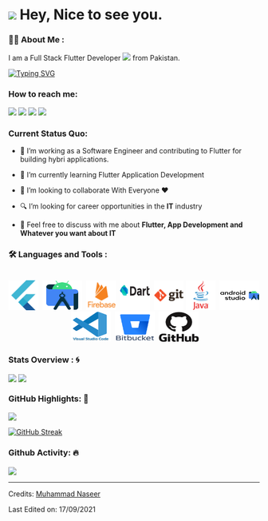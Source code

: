<h1><img src="https://emojis.slackmojis.com/emojis/images/1531849430/4246/blob-sunglasses.gif?1531849430" width="30"/> Hey, Nice to see you.</h1>

### :man_technologist: About Me :

I am a Full Stack Flutter Developer <img src="https://media.giphy.com/media/WUlplcMpOCEmTGBtBW/giphy.gif" width="30"> from Pakistan.

[![Typing SVG](https://readme-typing-svg.herokuapp.com?vCenter=true&width=500&lines=Flutter+Developer+with+1%2B+Years+Experience;Passionate+about+Making+Mobile+Applications;Freelnancer;Open+sourse+contributer)](https://git.io/typing-svg)

### How to reach me: 
<a href="mailto: muhammadnaseer.dev@gmail.com">
<img src="https://img.shields.io/badge/-muhammadnaseer.dev@gmail.com-7B83EB?&style=for-the-badge&logo=Microsoft-outlook&logoColor=white" ></a>  <a  href="https://www.instagram.com/its_naseerz/">   <img src="https://img.shields.io/badge/@naseerz_-%23E4405F.svg?&style=for-the-badge&logo=instagram&logoColor=white"></a>  <a href="https://www.linkedin.com/in/naseerz/"><img src="https://img.shields.io/badge/Muhammad Naseer-%230077B5.svg?&style=for-the-badge&logo=linkedin&logoColor=white" ></a>  <a  href="https://naseerdev.000webhostapp.com/"><img src="https://img.shields.io/badge/Portfolio-%2312100E.svg?&style=for-the-badge&logo=safari&logoColor=white"></a>

### Current Status Quo:


- :telescope: I’m working as a Software Engineer and contributing to Flutter for building hybri applications.

- 🌱 I’m currently learning Flutter Application Development

- 💞️ I’m looking to collaborate With Everyone ❤️

- 🔍 I’m looking for career opportunities in the <strong>IT</strong> industry
- 💬 Feel free to discuss with me about <strong>Flutter, App Development and Whatever you want about IT</strong>


### :hammer_and_wrench: Languages and Tools :


<div id="icons" align="center">
  <img src="https://github.com/devicons/devicon/blob/master/icons/flutter/flutter-original.svg" title="Flutter" alt="Flutter" width="60" height="60"/>&nbsp;
    <img src="https://github.com/devicons/devicon/blob/master/icons/androidstudio/androidstudio-original.svg" alt="Firebase" width="80" height="60"/>&nbsp;
  <img src="https://github.com/devicons/devicon/blob/master/icons/firebase/firebase-plain-wordmark.svg" title="Firebase" alt="Firebase" width="60" height="60"/>&nbsp;
  <img src="https://github.com/devicons/devicon/blob/master/icons/dart/dart-original-wordmark.svg" title="DART" alt="DART" width="60" height="80"/>&nbsp;
  <img src="https://github.com/devicons/devicon/blob/master/icons/git/git-original-wordmark.svg" title="Git" **alt="Git" width="60" height="60"/>
   <img src="https://github.com/devicons/devicon/blob/master/icons/java/java-original-wordmark.svg" title="Java" alt="Java" width="60" height="60"/>&nbsp;
     <img src="https://github.com/devicons/devicon/blob/master/icons/androidstudio/androidstudio-original-wordmark.svg" alt="Firebase" width="80" height="60"/>&nbsp; 
     <img src="https://github.com/devicons/devicon/blob/master/icons/vscode/vscode-original-wordmark.svg" alt="Firebase" width="80" height="60"/>&nbsp;
       <img src="https://github.com/devicons/devicon/blob/master/icons/bitbucket/bitbucket-original-wordmark.svg" alt="Firebase" width="80" height="60"/>&nbsp;
         <img src="https://github.com/devicons/devicon/blob/master/icons/github/github-original-wordmark.svg" alt="Firebase" width="80" height="60"/>&nbsp;
</div>

### Stats Overview : :cyclone:
<img align="center" src="https://github-readme-stats.vercel.app/api?username=naseerx&show_icons=true&count_private=true&hide=stars&include_all_commits=false&theme=material-palenight" />
<img align="center" src="https://github-profile-trophy.vercel.app/?username=naseerx&theme=dracula&no-bg=true&row=1"/>


### GitHub Highlights: :blossom:
<a href="">
  <img align="center" src="https://github-readme-stats.vercel.app/api/top-langs/?username=naseerx&langs_count=8&layout=compact&theme=material-palenight&hide=html,Tcl" />



 [![GitHub Streak](https://github-readme-streak-stats.herokuapp.com?user=naseerx&theme=shades-of-purple)](https://git.io/streak-stats)



### Github Activity: 🔥 
<img align="center" src="https://activity-graph.herokuapp.com/graph?username=naseerx&theme=dracula&color=B994E6&bg_color=2B2D3D" />


-----
Credits: [Muhammad Naseer](https://github.com/naseerx)

Last Edited on: 17/09/2021






